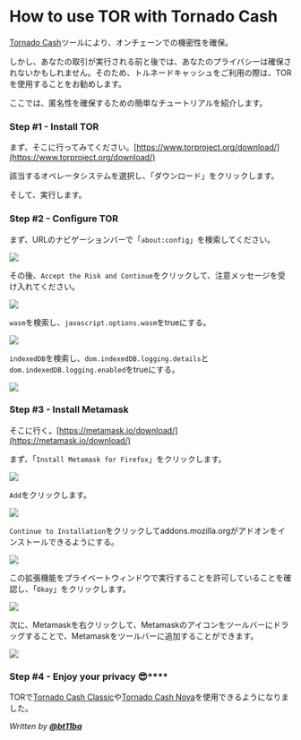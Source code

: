 # How to use TOR with Tornado Cash
[Tornado Cash](https://tornado.cash)ツールにより、オンチェーンでの機密性を確保。

しかし、あなたの取引が実行される前と後では、あなたのプライバシーは確保されないかもしれません。そのため、トルネードキャッシュをご利用の際は、TORを使用することをお勧めします。

ここでは、匿名性を確保するための簡単なチュートリアルを紹介します。

### Step **#1 - Install** TOR
まず、そこに行ってみてください。[https://www.torproject.org/download/](https://www.torproject.org/download/)

該当するオペレータシステムを選択し、「ダウンロード」をクリックします。

そして、実行します。

### Step **#2 - Configure** TOR
まず、URLのナビゲーションバーで「`about:config`」を検索してください。

![](../.gitbook/assets/aboutconfig.png)

その後、`Accept the Risk and Continue`をクリックして、注意メッセージを受け入れてください。

![](../.gitbook/assets/aboutconfig2.png)

`wasm`を検索し、`javascript.options.wasm`をtrueにする。

![](../.gitbook/assets/wasm.png)

`indexedDB`を検索し、`dom.indexedDB.logging.details`と`dom.indexedDB.logging.enabled`をtrueにする。

![](../.gitbook/assets/indexeddb.png)

### Step **#3 -** Install Metamask
そこに行く。[https://metamask.io/download/](https://metamask.io/download/)

まず、「`Install Metamask for Firefox`」をクリックします。

![](../.gitbook/assets/metamaskhome.png)

`Add`をクリックします。

![](../.gitbook/assets/addmetamask.png)

`Continue to Installation`をクリックしてaddons.mozilla.orgがアドオンをインストールできるようにする。

![](../.gitbook/assets/downloadinstall.png)

この拡張機能をプライベートウィンドウで実行することを許可していることを確認し、「`Okay`」をクリックします。

![](../.gitbook/assets/allowprivateclickokay.png)

次に、Metamaskを右クリックして、Metamaskのアイコンをツールバーにドラッグすることで、Metamaskをツールバーに追加することができます。

![](../.gitbook/assets/metamaskicon\(1\).gif)

### Step **#4 - Enjoy your privacy** :sunglasses:****
TORで[Tornado Cash Classic](https://tornadocash.eth.link)や[Tornado Cash Nova](https://nova.tornadocash.eth.link)を使用できるようになりました。

*Written by* [***@bt11ba***](https://torn.community/u/bt11ba/)


